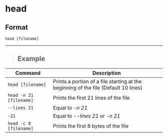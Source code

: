 # head

## Format

`head [filename]`

---

> ## **Example**

| **Command**   | **Description**   |
| --------------|-------------------|
| `head [filename]` | Prints a portion of a file starting at the beginning of the file (Default 10 lines) |
| `head -n 21 [filename]` | Prints the first 21 lines of the file |
| `--lines 21` | Equal to *-n 21* |
| `-21` | Equal to *--lines 21* or *-n 21* |
| `head -c 8 [filename]` | Prints the first 8 bytes of the file |